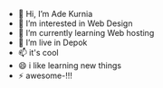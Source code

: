 - 👋 Hi, I’m Ade Kurnia
- 👀 I’m interested in Web Design
- 🌱 I’m currently learning Web hosting
- 💞️ I’m live in Depok
- 📫 it's cool
- 😄 i like learning new things
- ⚡ awesome-!!!

<!---
metrainingIT/metrainingIT is a ✨ special ✨ repository because its `README.md` (this file) appears on your GitHub profile.
You can click the Preview link to take a look at your changes.
--->

